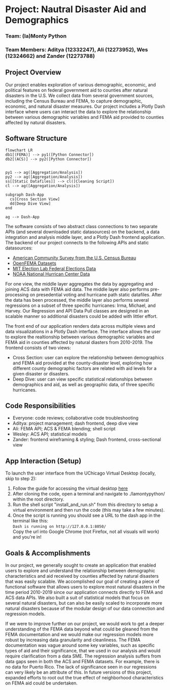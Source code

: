 # Project: Nautral Disaster Aid and Demographics
### Team: (la)Monty Python 
### Team Members: Aditya (12332247), Ali (12273952), Wes (12324662) and Zander (12273788)

## Project Overview
Our project enables exploration of various demographic, economic, and political features on federal government aid to counties after natural disasters in the U.S. We collect data from several government sources, including the Census Bureau and FEMA, to capture demographic, economic, and natural disaster measures. Our project includes a Plotly Dash interface where users can interact the data to explore the relationship between various demographic variables and FEMA aid provided to counties affected by natural disasters. 

## Software Structure
```mermaid
flowchart LR
db1[(FEMA)] --> py1([Python Connector])
db2[(ACS)] --> py2([Python Connector])


py1 --> ag([Aggregation/Analysis])
py2 --> ag([Aggregation/Analysis])
ss[[Static Datafiles]] --> cl([Cleaning Script])
cl --> ag([Aggregation/Analysis])

subgraph Dash-App
  cs[Cross Section View]
  dd[Deep Dive View]
end

ag --> Dash-App
```
The software consists of two abstract class connections to two separate APIs (and several downloaded static datasources) on the backend, a data integration and analysis middle layer, and a Plotly Dash frontend application. The backend of our project connects to the following APIs and static datasources:  
- <a href='https://www.census.gov/programs-surveys/acs/data/data-via-api.html'>American Community Survey from the U.S. Census Bureau</a>  
- <a href='https://www.fema.gov/about/openfema/data-sets#disaster'>OpenFEMA Datasets</a>  
- <a href='https://electionlab.mit.edu/data'>MIT Election Lab Federal Elections Data</a>  
- <a href='https://www.nhc.noaa.gov/data/'>NOAA National Hurrican Center Data </a>
  
For one view, the middle layer aggregates the data by aggregating and joining ACS data with FEMA aid data. The middle layer also performs pre-processing on presedential voting and hurricane path static datafiles. After the data has been processed, the middle layer also performs several regressions on a subset of three specific hurricanes: Irma, Michael, and Harvey. Our Regression and API Data Pull classes are designed in an scalable manner so additional disasters could be added with littler effort.

The front end of our application renders data across multiple views and data visualizations in a Plotly Dash interface. The interface allows the user to explore the realtionship between various demographic variables and FEMA aid in counties affected by natural diasters from 2010-2019. The frontend consists of two views:
- Cross Section: user can explore the relationship between demographics and FEMA aid provided at the county-disaster level, exploring how different county demographic factors are related with aid levels for a given disaster or disasters.  
- Deep Dive: user can view specific statistical relationships between demographics and aid, as well as geographic data, of three specific hurricanes.   

## Code Responsibilities
- Everyone: code reviews; collaborative code troubleshooting  
- Aditya: project management; dash frontend, deep dive view  
- Ali: FEMA API; ACS & FEMA blending; shell script  
- Wesley: ACS API; statistical models  
- Zander: frontend wireframing & styling; Dash frontend, cross-sectional view

## App Interaction (Setup)
To launch the user interface from the UChicago Virtual Desktop (locally, skip to step 2):
1. Follow the guide for accessing the virtual desktop <a href='https://classes.cs.uchicago.edu/current/30122-1/resources/virtual-desktop.html'>here</a>  
2. After cloning the code, open a terminal and navigate to ./lamontypython/ within the root directory.  
3. Run the shell script "install_and_run.sh" from this directory to setup a virtual environment and then run the code (this may take a few minutes).  
4. Once the script is running you should see a URL to the dash app in the terminal like this:  
    ``Dash is running on http://127.0.0.1:8050/``  
Copy the url into Google Chrome (not Firefox, not all visuals will work) and you're in!  

## Goals & Accomplishments
In our project, we generally sought to create an application that enabled users to explore and understand the relationship between demographic characteristics and aid received by counties affected by natural disasters that was easily scalable. We accomplished our goal of creating a piece of functional software that allows users to explore most natural disasters in the time period 2010-2019 since our application connects directly to FEMA and ACS data APIs. We also built a suit of statistical models that focus on several natural disasters, but can also be easily scaled to incorporate more natural disasters because of the modular design of our data connection and regression models.

If we were to improve further on our project, we would work to get a deeper understanding of the FEMA data beyond what could be gleaned from the FEMA documentation and we would make our regression models more robust by increasing data granularity and cleanliness. The FEMA documentation was vague around some key variables, such as specific types of aid and their significance, that we used in our analysis and would require clarification from a data SME. The regression analysis suffers from data gaps seen in both the ACS and FEMA datasets. For example, there is no data for Puerto Rico. The lack of significance seen in our regressions can very likely be an attribute of this. In future versions of this project, expanded efforts to root out the true effect of neighborhood characteristics on FEMA aid could be undertaken.